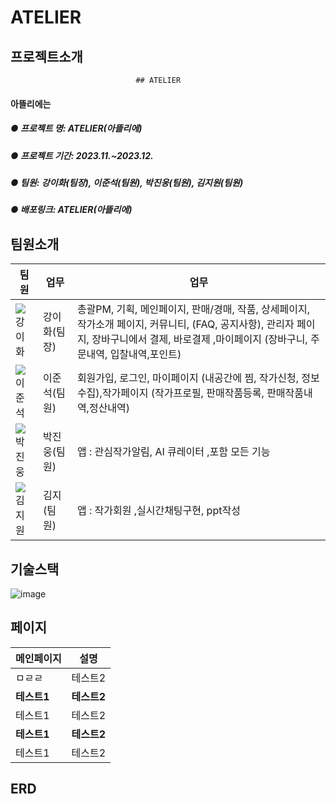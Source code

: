 # ATELIER
## 프로젝트소개
                                ## ATELIER
#### 아뜰리에는 
##### ● 프로젝트 명: ATELIER(아뜰리에)
##### ● 프로젝트 기간: 2023.11.~2023.12.
##### ● 팀원: 강이화(팀장), 이준석(팀원), 박진웅(팀원), 김지원(팀원)
##### ● 배포링크: ATELIER(아뜰리에)

## 팀원소개
|팀원|업무|업무|  
|------|---|---|
|![강이화](https://github.com/siwool123/atelier/assets/138649745/fb9efb48-7b25-4d7d-b82b-c5a4bd94fa15)|강이화(팀장)|총괄PM, 기획, 메인페이지, 판매/경매, 작품, 상세페이지, 작가소개 페이지, 커뮤니티, (FAQ, 공지사항), 관리자 페이지, 장바구니에서 결제, 바로결제 ,마이페이지 (장바구니, 주문내역, 입찰내역,포인트)
|![이준석](https://github.com/siwool123/atelier/assets/138649745/b19edeac-8686-4a88-a01c-de175e32feb0)|이준석(팀원)|회원가입, 로그인, 마이페이지 (내공간에 찜, 작가신청, 정보수집),작가페이지 (작가프로필, 판매작품등록, 판매작품내역,정산내역)|
|![박진웅]( https://github.com/siwool123/atelier/assets/138649745/d362abaa-53fb-40c2-ae60-5b5b5c2377cd)|박진웅(팀원)|앱 : 관심작가알림, AI 큐레이터 ,포함 모든 기능|
|![김지원](https://github.com/siwool123/atelier/assets/138649745/270f1d36-d590-4727-ab3e-4d47ae4f6296)|김지(팀원)|앱 : 작가회원 ,실시간채팅구현, ppt작성 |

## 기술스택
![image](https://github.com/siwool123/atelier/assets/138649745/8eea34ff-ca6d-4135-9f03-67aacd701bb0)

## 페이지
|메인페이지|설명|
|---|---|
|ㅁㄹㄹ|테스트2|
|**테스트1**|**테스트2**|
|테스트1|테스트2|
|**테스트1**|**테스트2**|
|테스트1|테스트2|

## ERD

